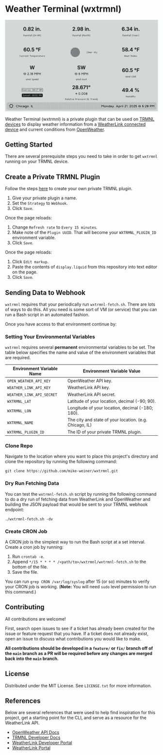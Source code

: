 # Weather Terminal (wxtrmnl)

![Screenshot of what the Weather Terminal plugin will look like populated with data on a TRMNL device.](/assets/demo.png)

Weather Terminal (wxtrmnl) is a private plugin that can be used on [TRMNL devices](https://usetrmnl.com) to display weather information from a [WeatherLink connected device](https://www.weatherlink.com) and current conditions from [OpenWeather](https://openweathermap.org/city/2643743).

## Getting Started

There are several prerequisite steps you need to take in order to get `wxtrmnl` running on your TRMNL device.

## Create a Private TRMNL Plugin

Follow the steps [here](https://usetrmnl.com/plugin_settings/new?keyname=private_plugin) to create your own private TRMNL plugin.

1. Give your private plugin a name.
1. Set the `Strategy` to `Webhook`.
1. Click `Save`.

Once the page reloads:
1. Change `Refresh rate` to `Every 15 minutes`.
1. Make note of the `Plugin UUID`. That will become your `WXTRMNL_PLUGIN_ID` environment variable.
1. Click `Save`.

Once the page reloads:
1. Click `Edit markup`.
1. Paste the contents of `display.liquid` from this repository into text editor on the page.
1. Click `Save`.

## Sending Data to Webhook

`wxtrmnl` requires that your periodically run `wxtrmnl-fetch.sh`. There are lots of ways to do this. All you need is some sort of VM (or service) that you can run a Bash script in an automated fashion.

Once you have access to that environment continue by:

### Setting Your Environmental Variables
`wxtrmnl` requires several **permanent** environmental variables to be set. The table below specifies the name and value of the environment variables that are required.

| Environment Variable Name | Environment Variable Value                              |
| ------------------------- | ------------------------------------------------------- |
| `OPEN_WEATHER_API_KEY`    | OpenWeather API key.                                    |
| `WEATHER_LINK_API_KEY`    | WeatherLink API key.                                    |
| `WEATHER_LINK_API_SECRET` | WeatherLink API secret.                                 |
| `WXTRMNL_LAT`             | Latitude of your location, decimal (-90; 90).           |
| `WXTRMNL_LON`             | Longitude of your location, decimal (-180; 180).        |
| `WXTRMNL_NAME`            | The city and state of your location. (e.g. Chicago, IL) |
| `WXTRMNL_PLUGIN_ID`       | The ID of your private TRMNL plugin.                    |

### Clone Repo
Navigate to the location where you want to place this project's directory and clone the repository by running the following command:

```
git clone https://github.com/mike-weiner/wxtrmnl.git
```

### Dry Run Fetching Data

You can test the `wxtrmnl-fetch.sh` script by running the following command to do a dry run of fetching data from WeatherLink and OpenWeather and building the JSON payload that would be sent to your TRMNL webhook endpoint:

```
./wxtrmnl-fetch.sh -dv
```

### Create CRON Job

A CRON job is the simplest way to run the Bash script at a set interval. Create a cron job by running:

1. Run `crontab -e`.
1. Append `*/15 * * * * /<path/to>/wxtrmnl/wxtrmnl-fetch.sh` to the bottom of the file.
1. Save the file.

You can run `grep CRON /var/log/syslog` after 15 (or so) minutes to verify your CRON job is working. (**Note:** You will need `sudo` level permission to run this command.)

## Contributing
All contributions are welcome! 

First, search open issues to see if a ticket has already been created for the issue or feature request that you have. If a ticket does not already exist, open an issue to discuss what contributions you would like to make. 

**All contributions should be developed in a `feature/` or `fix/` branch off of the `main` branch as a PR will be required before any changes are merged back into the `main` branch.**

## License
Distributed under the MIT License. See `LICENSE.txt` for more information.

## References
Below are several references that were used to help find inspiration for this project, get a starting point for the CLI, and serve as a resource for the WeatherLink API.
- [OpenWeather API Docs](https://openweathermap.org/api)
- [TRMNL Developer Docs](https://docs.usetrmnl.com/go)
- [WeatherLink Developer Portal](https://weatherlink.github.io)
- [WeatherLink Portal](https://www.weatherlink.com)